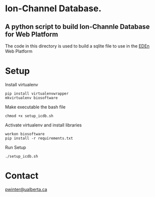 # Ion-Channel Database.
## A python script to build Ion-Channle Database for Web Platform
The code in this directory is used to build a sqlite file to use in the [EDEn](https://www.sciencedirect.com/science/article/pii/S2589004218302323#:~:text=The%20electroceutical%20design%20environment%20(EDEn,a%20range%20of%20disease%20states)) Web Platform

# Setup
Install virtualenv
```
pip install virtualenvwrapper
mkvirtualenv biosoftware
```

Make executable the bash file
```
chmod +x setup_icdb.sh
```

Activate virtualenv and install libraries
```
workon biosoftware
pip install -r requirements.txt
```

Run Setup
```
./setup_icdb.sh 
```

# Contact
pwinter@ualberta.ca
